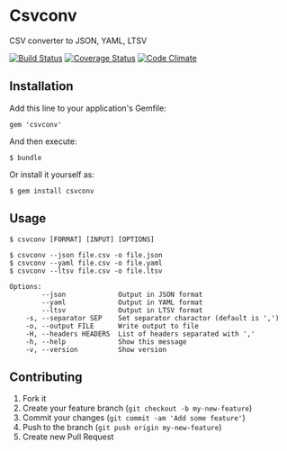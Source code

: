 # Csvconv

CSV converter to JSON, YAML, LTSV

[![Build Status](https://travis-ci.org/masa21kik/csvconv.png?branch=master)](https://travis-ci.org/masa21kik/csvconv)
[![Coverage Status](https://coveralls.io/repos/masa21kik/csvconv/badge.png)](https://coveralls.io/r/masa21kik/csvconv)
[![Code Climate](https://codeclimate.com/github/masa21kik/csvconv.png?branch=master)](https://codeclimate.com/github/masa21kik/csvconv)

## Installation

Add this line to your application's Gemfile:

    gem 'csvconv'

And then execute:

    $ bundle

Or install it yourself as:

    $ gem install csvconv

## Usage

    $ csvconv [FORMAT] [INPUT] [OPTIONS]

    $ csvconv --json file.csv -o file.json
    $ csvconv --yaml file.csv -o file.yaml
    $ csvconv --ltsv file.csv -o file.ltsv

    Options:
            --json             Output in JSON format
            --yaml             Output in YAML format
            --ltsv             Output in LTSV format
        -s, --separator SEP    Set separator charactor (default is ',')
        -o, --output FILE      Write output to file
        -H, --headers HEADERS  List of headers separated with ','
        -h, --help             Show this message
        -v, --version          Show version

## Contributing

1. Fork it
2. Create your feature branch (`git checkout -b my-new-feature`)
3. Commit your changes (`git commit -am 'Add some feature'`)
4. Push to the branch (`git push origin my-new-feature`)
5. Create new Pull Request
